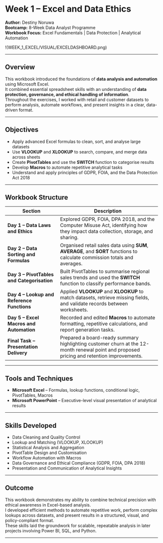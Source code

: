 # Week 1 – Excel and Data Ethics  

**Author:** Destiny Noruwa  
**Bootcamp:** 8-Week Data Analyst Programme  
**Workbook Focus:** Excel Fundamentals | Data Protection | Analytical Automation  

!(WEEK_1_EXCEL/VISUAL/EXCELDASHBOARD.png)

---

## Overview  

This workbook introduced the foundations of **data analysis and automation** using Microsoft Excel.  
It combined essential spreadsheet skills with an understanding of **data protection, governance, and ethical handling of information**.  
Throughout the exercises, I worked with retail and customer datasets to perform analysis, automate workflows, and present insights in a clear, data-driven format.

---

## Objectives  

- Apply advanced Excel formulas to clean, sort, and analyse large datasets  
- Use **VLOOKUP** and **XLOOKUP** to search, compare, and merge data across sheets  
- Create **PivotTables** and use the **SWITCH** function to categorise results  
- Develop **Macros** to automate repetitive analytical tasks  
- Understand and apply principles of GDPR, FOIA, and the Data Protection Act 2018  

---

## Workbook Structure  

| Section | Description |
|----------|-------------|
| **Day 1 – Data Laws and Ethics** | Explored GDPR, FOIA, DPA 2018, and the Computer Misuse Act, identifying how they impact data collection, storage, and sharing. |
| **Day 2 – Data Sorting and Formulas** | Organised retail sales data using **SUM**, **AVERAGE**, and **SORT** functions to calculate commission totals and averages. |
| **Day 3 – PivotTables and Categorisation** | Built PivotTables to summarise regional sales trends and used the **SWITCH** function to classify performance bands. |
| **Day 4 – Lookup and Reference Functions** | Applied **VLOOKUP** and **XLOOKUP** to match datasets, retrieve missing fields, and validate records between worksheets. |
| **Day 5 – Excel Macros and Automation** | Recorded and edited **Macros** to automate formatting, repetitive calculations, and report generation tasks. |
| **Final Task – Presentation Delivery** | Prepared a board-ready summary highlighting customer churn at the 12-month renewal point and proposed pricing and retention improvements. |

---

## Tools and Techniques  

- **Microsoft Excel** – Formulas, lookup functions, conditional logic, PivotTables, Macros  
- **Microsoft PowerPoint** – Executive-level visual presentation of analytical results  

---

## Skills Developed  

- Data Cleaning and Quality Control  
- Lookup and Matching (VLOOKUP, XLOOKUP)  
- Statistical Analysis and Aggregation  
- PivotTable Design and Customisation  
- Workflow Automation with Macros  
- Data Governance and Ethical Compliance (GDPR, FOIA, DPA 2018)  
- Presentation and Communication of Analytical Insights  

---

## Outcome  

This workbook demonstrates my ability to combine technical precision with ethical awareness in Excel-based analysis.  
I developed efficient methods to automate repetitive work, perform complex lookups across datasets, and present results in a structured, visual, and policy-compliant format.  
These skills laid the groundwork for scalable, repeatable analysis in later projects involving Power BI, SQL, and Python.

---
